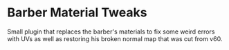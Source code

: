 
# Barber Material Tweaks

Small plugin that replaces the barber's materials to fix some weird errors with UVs as well as restoring his broken normal map that was cut from v60.



